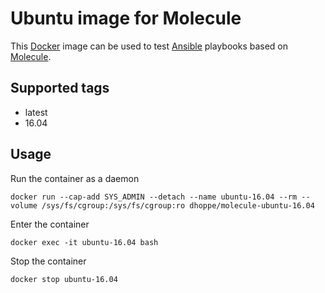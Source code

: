 # Ubuntu image for Molecule

This [Docker](https://www.docker.com) image can be used to test [Ansible](https://www.ansible.com) playbooks based on [Molecule](https://molecule.readthedocs.io/en/latest/).

## Supported tags

* latest
* 16.04

## Usage

Run the container as a daemon

```console
docker run --cap-add SYS_ADMIN --detach --name ubuntu-16.04 --rm --volume /sys/fs/cgroup:/sys/fs/cgroup:ro dhoppe/molecule-ubuntu-16.04
```

Enter the container

```console
docker exec -it ubuntu-16.04 bash
```

Stop the container

```console
docker stop ubuntu-16.04
```